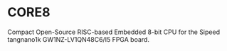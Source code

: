 # CORE8
Compact Open-Source RISC-based Embedded 8-bit CPU for the Sipeed tangnano1k
GW1NZ-LV1QN48C6/I5 FPGA board.
